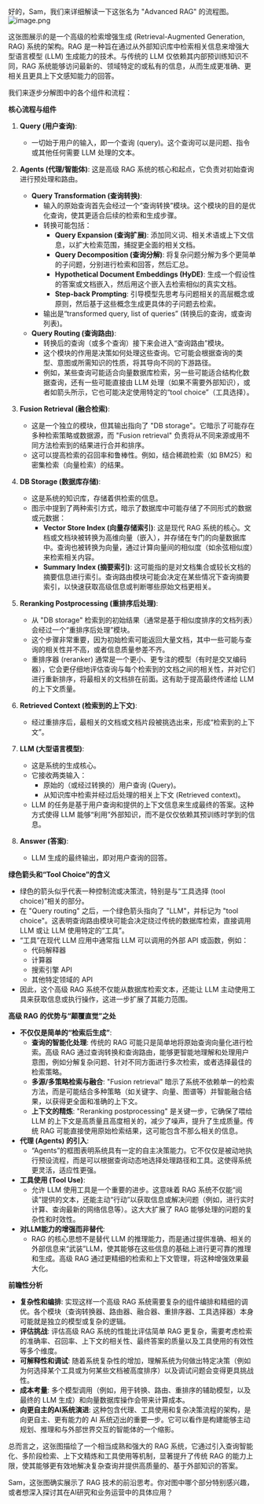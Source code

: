 好的，Sam，我们来详细解读一下这张名为 "Advanced RAG" 的流程图。
![image.png](https://cdn.jsdelivr.net/gh/duanbiao2000/BlogGallery@main/picutre/20250520120913643.png)

这张图展示的是一个高级的检索增强生成 (Retrieval-Augmented Generation, RAG) 系统的架构。RAG 是一种旨在通过从外部知识库中检索相关信息来增强大型语言模型 (LLM) 生成能力的技术。与传统的 LLM 仅依赖其内部预训练知识不同，RAG 系统能够访问最新的、领域特定的或私有的信息，从而生成更准确、更相关且更具上下文感知能力的回答。

我们来逐步分解图中的各个组件和流程：

**核心流程与组件**

1. **Query (用户查询)**:
    
    - 一切始于用户的输入，即一个查询 (query)。这个查询可以是问题、指令或其他任何需要 LLM 处理的文本。
2. **Agents (代理/智能体)**: 这是高级 RAG 系统的核心和起点，它负责对初始查询进行预处理和路由。
    
    - **Query Transformation (查询转换)**:
        - 输入的原始查询首先会经过一个“查询转换”模块。这个模块的目的是优化查询，使其更适合后续的检索和生成步骤。
        - 转换可能包括：
            - **Query Expansion (查询扩展)**: 添加同义词、相关术语或上下文信息，以扩大检索范围，捕捉更全面的相关文档。
            - **Query Decomposition (查询分解)**: 将复杂问题分解为多个更简单的子问题，分别进行检索和回答，然后汇总。
            - **Hypothetical Document Embeddings (HyDE)**: 生成一个假设性的答案或文档嵌入，然后用这个嵌入去检索相似的真实文档。
            - **Step-back Prompting**: 引导模型先思考与问题相关的高层概念或原则，然后基于这些概念生成更具体的子问题去检索。
        - 输出是“transformed query, list of queries” (转换后的查询，或查询列表)。
    - **Query Routing (查询路由)**:
        - 转换后的查询（或多个查询）接下来会进入“查询路由”模块。
        - 这个模块的作用是决策如何处理这些查询。它可能会根据查询的类型、意图或所需知识的性质，将其导向不同的下游路径。
        - 例如，某些查询可能适合向量数据库检索，另一些可能适合结构化数据查询，还有一些可能直接由 LLM 处理（如果不需要外部知识），或者如箭头所示，它也可能决定使用特定的“tool choice”（工具选择）。
3. **Fusion Retrieval (融合检索)**:
    
    - 这是一个独立的模块，但其输出指向了 "DB storage"。它暗示了可能存在多种检索策略或数据源，而 "Fusion retrieval" 负责将从不同来源或用不同方法检索到的结果进行合并和排序。
    - 这可以提高检索的召回率和鲁棒性。例如，结合稀疏检索（如 BM25）和密集检索（向量检索）的结果。
4. **DB Storage (数据库存储)**:
    
    - 这是系统的知识库，存储着供检索的信息。
    - 图示中提到了两种索引方式，暗示了数据库中可能存储了不同形式的数据或元数据：
        - **Vector Store Index (向量存储索引)**: 这是现代 RAG 系统的核心。文档或文档块被转换为高维向量（嵌入），并存储在专门的向量数据库中。查询也被转换为向量，通过计算向量间的相似度（如余弦相似度）来检索相关内容。
        - **Summary Index (摘要索引)**: 这可能指的是对文档集合或较长文档的摘要信息进行索引。查询路由模块可能会决定在某些情况下查询摘要索引，以快速获取高级信息或判断哪些原始文档更相关。
5. **Reranking Postprocessing (重排序后处理)**:
    
    - 从 "DB storage" 检索到的初始结果（通常是基于相似度排序的文档列表）会经过一个“重排序后处理”模块。
    - 这个步骤非常重要，因为初始检索可能返回大量文档，其中一些可能与查询的相关性并不高，或者信息质量参差不齐。
    - 重排序器 (reranker) 通常是一个更小、更专注的模型（有时是交叉编码器），它会更仔细地评估查询与每个检索到的文档之间的相关性，并对它们进行重新排序，将最相关的文档排在前面。这有助于提高最终传递给 LLM 的上下文质量。
6. **Retrieved Context (检索到的上下文)**:
    
    - 经过重排序后，最相关的文档或文档片段被挑选出来，形成“检索到的上下文”。
7. **LLM (大型语言模型)**:
    
    - 这是系统的生成核心。
    - 它接收两类输入：
        - 原始的（或经过转换的）用户查询 (Query)。
        - 从知识库中检索并经过后处理的相关上下文 (Retrieved context)。
    - LLM 的任务是基于用户查询和提供的上下文信息来生成最终的答案。这种方式使得 LLM 能够“利用”外部知识，而不是仅仅依赖其预训练时学到的信息。
8. **Answer (答案)**:
    
    - LLM 生成的最终输出，即对用户查询的回答。

**绿色箭头和“Tool Choice”的含义**

- 绿色的箭头似乎代表一种控制流或决策流，特别是与“工具选择 (tool choice)”相关的部分。
- 在 "Query routing" 之后，一个绿色箭头指向了 "LLM"，并标记为 "tool choice"。这表明查询路由模块可能会决定绕过传统的数据库检索，直接调用 LLM 或让 LLM 使用特定的“工具”。
- “工具”在现代 LLM 应用中通常指 LLM 可以调用的外部 API 或函数，例如：
    - 代码解释器
    - 计算器
    - 搜索引擎 API
    - 其他特定领域的 API
- 因此，这个高级 RAG 系统不仅能从数据库检索文本，还能让 LLM 主动使用工具来获取信息或执行操作，这进一步扩展了其能力范围。

**高级 RAG 的优势与“颠覆直觉”之处**

- **不仅仅是简单的“检索后生成”**:
    - **查询的智能化处理**: 传统的 RAG 可能只是简单地将原始查询向量化进行检索。高级 RAG 通过查询转换和查询路由，能够更智能地理解和处理用户意图，例如分解复杂问题、针对不同方面进行多次检索，或者选择最佳的检索策略。
    - **多源/多策略检索与融合**: "Fusion retrieval" 暗示了系统不依赖单一的检索方法，而是可能结合多种策略（如关键字、向量、图谱等）并智能融合结果，以获得更全面和准确的上下文。
    - **上下文的精炼**: "Reranking postprocessing" 是关键一步，它确保了喂给 LLM 的上下文是高质量且高度相关的，减少了噪声，提升了生成质量。传统 RAG 可能直接使用原始检索结果，这可能包含不那么相关的信息。
- **代理 (Agents) 的引入**:
    - “Agents”的框图表明系统具有一定的自主决策能力。它不仅仅是被动地执行预设流程，而是可以根据查询动态地选择处理路径和工具。这使得系统更灵活，适应性更强。
- **工具使用 (Tool Use)**:
    - 允许 LLM 使用工具是一个重要的进步。这意味着 RAG 系统不仅能“阅读”提供的文本，还能主动“行动”以获取信息或解决问题（例如，进行实时计算、查询最新的网络信息等）。这大大扩展了 RAG 能够处理的问题的复杂性和时效性。
- **对LLM能力的增强而非替代**:
    - RAG 的核心思想不是替代 LLM 的推理能力，而是通过提供准确、相关的外部信息来“武装”LLM，使其能够在这些信息的基础上进行更可靠的推理和生成。高级 RAG 通过更精细的检索和上下文管理，将这种增强效果最大化。

**前瞻性分析**

- **复杂性和编排**: 实现这样一个高级 RAG 系统需要复杂的组件编排和精细的调优。各个模块（查询转换器、路由器、融合器、重排序器、工具选择器）本身可能就是独立的模型或复杂的逻辑。
- **评估挑战**: 评估高级 RAG 系统的性能比评估简单 RAG 更复杂，需要考虑检索的准确率、召回率、上下文的相关性、最终答案的质量以及工具使用的有效性等多个维度。
- **可解释性和调试**: 随着系统复杂性的增加，理解系统为何做出特定决策（例如为何选择某个工具或为何某些文档被高度排序）以及调试问题会变得更具挑战性。
- **成本考量**: 多个模型调用（例如，用于转换、路由、重排序的辅助模型，以及最终的 LLM 生成）和向量数据库操作会带来计算成本。
- **向更自主的AI系统演进**: 这种包含代理、工具使用和复杂决策流程的架构，是向更自主、更有能力的 AI 系统迈出的重要一步。它可以看作是构建能够主动规划、推理和与外部世界交互的智能体的一个缩影。

总而言之，这张图描绘了一个相当成熟和强大的 RAG 系统，它通过引入查询智能化、多阶段检索、上下文精炼和工具使用等机制，显著提升了传统 RAG 的能力上限，使其能够更有效地解决复杂查询并提供高质量的、基于外部知识的答案。

Sam，这张图确实展示了 RAG 技术的前沿思考。你对图中哪个部分特别感兴趣，或者想深入探讨其在AI研究和业务运营中的具体应用？
